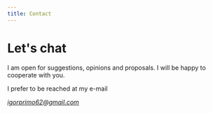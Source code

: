 ```yaml
---
title: Contact
---
```


# Let's chat

<section>

<p>
    I am open for suggestions, opinions and proposals. I will be happy to
    cooperate with you.
</p>

<p>
    I prefer to be reached at my e-mail
    <address>
        <a href="mailto:igorprimo62@gmail.com">igorprimo62@gmail.com</a>
    </address>
</p>

</section>
